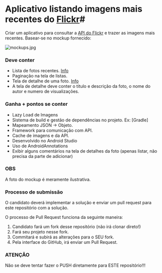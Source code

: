# Aplicativo listando imagens mais recentes do [Flickr](https://www.flickr.com)#

Criar um aplicativo para consultar a [API do Flickr](https://www.flickr.com/services/api/) e trazer as imagens mais recentes. Basear-se no mockup fornecido:

![mockups.jpg](https://raw.githubusercontent.com/Helabs/android-challenge/master/references/mockups.jpg)

### **Deve conter** ###

* Lista de fotos recentes. [Info](https://www.flickr.com/services/api/flickr.photos.getRecent.html)
* Paginação na tela de listas.
* Tela de detalhe de uma foto. [Info](https://www.flickr.com/services/api/flickr.photos.getInfo.html)
* A tela de detalhe deve conter o titulo e descrição da foto, o nome do autor e numero de visualizações.
### **Ganha + pontos se conter** ###

* Lazy Load de Imagens
* Sistema de build e gestão de dependências no projeto. Ex: [Gradle]
* Mapeamento JSON -> Objeto. 
* Framework para comunicação com API.
* Cache de imagens e da API. 
* Desenvolvido no Android Studio
* Uso de AndroidAnnotations
* Exibir alguns comentários na tela de detalhes da foto (apenas listar, não precisa da parte de adicionar)

### **OBS** ###

A foto do mockup é meramente ilustrativa.

### **Processo de submissão** ###
O candidato deverá implementar a solução e enviar um pull request para este repositório com a solução.

O processo de Pull Request funciona da seguinte maneira:

1. Candidato fará um fork desse repositório (não irá clonar direto!)
2. Fará seu projeto nesse fork.
3. Commitará e subirá as alterações para o SEU fork.
4. Pela interface do GitHub, irá enviar um Pull Request.

### **ATENÇÃO** ###
Não se deve tentar fazer o PUSH diretamente para ESTE repositório!!!
